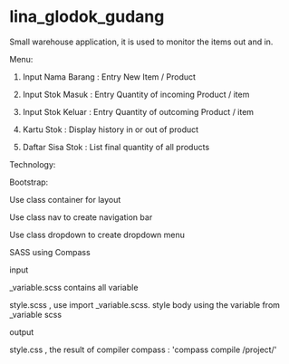 # lina_glodok_gudang
Small warehouse application, it is used to monitor the items out and in.

Menu:
1. Input Nama Barang
 : Entry New Item / Product

2. Input Stok Masuk
 : Entry Quantity of incoming Product / item

3. Input Stok Keluar
 : Entry Quantity of outcoming Product / item

4. Kartu Stok
 : Display history in or out of product

5. Daftar Sisa Stok
 : List final quantity of all products

Technology:


Bootstrap:
  
  Use class container for layout
  
  Use class nav to create navigation bar
  
  Use class dropdown to create dropdown menu


SASS using Compass 
  
  input
  
  _variable.scss contains all variable 
  
  style.scss , use import _variable.scss. style body using the variable from _variable scss
  
  output
  
  style.css , the result of compiler compass : 'compass compile /project/'





